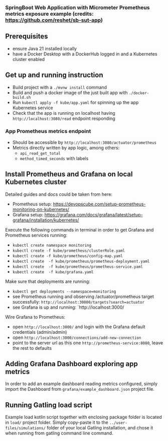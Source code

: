 ### SpringBoot Web Application with Micrometer Prometheus metrics exposure example (credits: https://github.com/reshet/sb-sut-app)

## Prerequisites

 - ensure Java 21 installed locally
 - have a Docker Desktop with a DockerHub logged in and a Kubernetes cluster enabled

## Get up and running instruction

 - Build project with a `./mvnw install` command
 - Build and push a docker image of the just built app with `./docker-build.sh`
 - Run `kubectl apply -f kube/app.yaml` for spinning up the app Kubernetes service
 - Check that the app is running on localhost having `http://localhost:3080/read` endpoint responding

### App Prometheus metrics endpoint
 - Should be accessible by `http://localhost:3080/actuator/prometheus`
 - Metrics directly written by app logic, among others:
   - `api_read_get_total`
   - `method_timed_seconds` with labels

## Install Prometheus and Grafana on local Kubernetes cluster

  Detailed guides and docs could be taken from here:
   - Prometheus setup: https://devopscube.com/setup-prometheus-monitoring-on-kubernetes/
   - Grafana setup: https://grafana.com/docs/grafana/latest/setup-grafana/installation/kubernetes/

  Execute the following commands in terminal in order to get Grafana and Prometheus services
  running:
   - `kubectl create namespace monitoring`
   - `kubectl create -f kube/prometheus/clusterRole.yaml`
   - `kubectl create -f kube/prometheus/config-map.yaml`
   - `kubectl create  -f kube/prometheus/prometheus-deployment.yaml`
   - `kubectl create  -f kube/prometheus/prometheus-service.yaml`
   - `kubectl create  -f kube/grafana.yaml`

  Make sure that deployments are running:
   - `kubectl get deployments --namespace=monitoring`
   - see Prometheus running and observing /actuator/prometheus target successfully: `http://localhost:30000/targets?search=actuator`
   - see Grafana is up and running: `http://localhost:3000/

  Wire Grafana to Prometheus:
   - open `http://localhost:3000/` and login with the Grafana default credentials (admin/admin)
   - open `http://localhost:3000/connections/add-new-connection`
   - point to the server url as this one `http://prometheus-service:8080`, leave the rest to defaults

## Adding Grafana Dashboard exploring app metrics
  In order to add an example dashboard reading metrics configured, simply import the Dashboard from
  `grafana/example_dashboard.json` project file.

## Running Gatling load script
  Example load kotlin script together with enclosing package folder is located in `load/` project folder.
  Simply copy-paste it to the `../user-files/simulations/` folder of your local Gatling installation,
  and chose it when running from gatling command line command.
